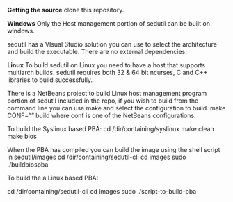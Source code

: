 **Getting the source**
clone this repository.

**Windows**
Only the Host management portion of sedutil can be built on windows.

sedutil has a VIsual Studio solution you can use to select the architecture and build the executable. There are no external dependencies.

**Linux**
To build sedutil on Linux you need to have a host that supports multiarch builds.
sedutil requires both 32 & 64 bit ncurses, C and C++ libraries to build successfully.

There is a NetBeans project to build Linux host management program portion of sedutil included in the repo, if you wish to build from the command line you can use make and select the configuration to build.
make CONF=”” build where conf is one of the NetBeans configurations.

To build the Syslinux based PBA:
cd /dir/containing/syslinux
make clean
make bios

When the PBA has compiled you can build the image using the shell script in sedutil/images
cd /dir/containing/sedutil-cli
cd images
sudo ./buildbiospba

To build the a Linux based PBA:

cd /dir/containing/sedutil-cli
cd images
sudo ./script-to-build-pba